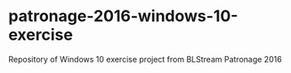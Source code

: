 # patronage-2016-windows-10-exercise
Repository of Windows 10 exercise project from BLStream Patronage 2016
